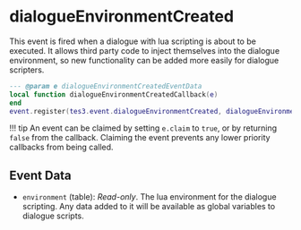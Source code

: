 <!---
	This file is autogenerated. Do not edit this file manually. Your changes will be ignored.
	More information: https://github.com/MWSE/MWSE/tree/master/docs
-->

# dialogueEnvironmentCreated

This event is fired when a dialogue with lua scripting is about to be executed. It allows third party code to inject themselves into the dialogue environment, so new functionality can be added more easily for dialogue scripters.

```lua
--- @param e dialogueEnvironmentCreatedEventData
local function dialogueEnvironmentCreatedCallback(e)
end
event.register(tes3.event.dialogueEnvironmentCreated, dialogueEnvironmentCreatedCallback)
```

!!! tip
	An event can be claimed by setting `e.claim` to `true`, or by returning `false` from the callback. Claiming the event prevents any lower priority callbacks from being called.

## Event Data

* `environment` (table): *Read-only*. The lua environment for the dialogue scripting. Any data added to it will be available as global variables to dialogue scripts.

